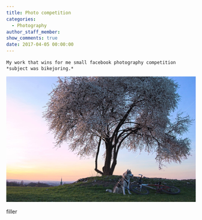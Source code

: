 ```yaml
---
title: Photo competition
categories:
  - Photography
author_staff_member:
show_comments: true
date: 2017-04-05 00:00:00
---
```



<div class="highlighter-rouge"><pre class="highlight"><code>My work that wins for me small facebook photography competition
*subject was bikejoring.*
</code></pre></div>

![](/uploads/versions/12916255-10204564479231317-7248674827341159395-o---x----2048-1355x---.jpg)

filler